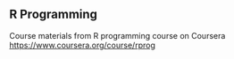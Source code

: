 ## R Programming

Course materials from R programming course on Coursera https://www.coursera.org/course/rprog
